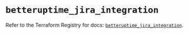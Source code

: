 # `betteruptime_jira_integration`

Refer to the Terraform Registry for docs: [`betteruptime_jira_integration`](https://registry.terraform.io/providers/betterstackhq/better-uptime/0.20.4/docs/resources/betteruptime_jira_integration).
